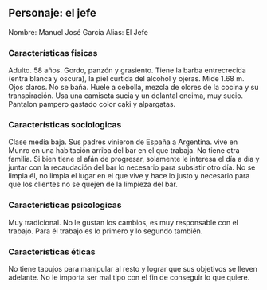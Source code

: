 ## Personaje: el jefe

Nombre: Manuel José García
Alias: El Jefe

### Características fisicas
Adulto. 58 años.
Gordo, panzón y grasiento. Tiene la barba entrecrecida (entra blanca y oscura), la piel curtida del alcohol y ojeras. Mide 1.68 m. Ojos claros. 
No se baña. Huele a cebolla, mezcla de olores de la cocina y su transpiración.
Usa una camiseta sucia y un delantal encima, muy sucio. Pantalon pampero gastado color caki y alpargatas. 

### Características sociologicas
Clase media baja. Sus padres vinieron de España a Argentina. vive en Munro en una habitación arriba del bar en el que trabaja. 
No tiene otra familia. Si bien tiene el afán de progresar, solamente le interesa el día a día y juntar con la recaudación del bar lo necesario para subsistir otro día.
No se limpia él, no limpia el lugar en el que vive y hace lo justo y necesario para que los clientes no se quejen de la limpieza del bar.

### Características psicologicas 
Muy tradicional. No le gustan los cambios, es muy responsable con el trabajo. Para él trabajo es lo primero y lo segundo también.

### Características éticas
No tiene tapujos para manipular al resto y lograr que sus objetivos se lleven adelante. No le importa ser mal tipo con el fin de conseguir lo que quiere. 

